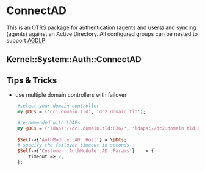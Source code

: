 ConnectAD
=========

This is an OTRS package for authentication (agents and users) and syncing (agents) against an Active Directory.
All configured groups can be nested to support [AGDLP](http://en.wikipedia.org/wiki/AGDLP)

## Kernel::System::Auth::ConnectAD ##



Tips & Tricks
-------------

* use multiple domain controllers with failover

````perl
    #select your domain controller
    my @DCs = ('dc1.domain.tld', 'dc2.domain.tld');

	#recommended with LDAPs 
    my @DCs = ('ldaps://dc1.domain.tld:636/', 'ldaps://dc2.domain.tld:636/');
 
    $Self->{'AuthModule::AD::Host'} = \@DCs;
    # specify the failover timeout in seconds
    $Self->{'Customer::AuthModule::AD::Params'}    = {
        timeout => 2,
    }; 
````